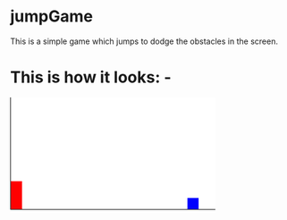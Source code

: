 # jumpGame
This is a simple game which jumps to dodge the obstacles in the screen.

# This is how it looks: -
![](Screenshot/Screenshot%20(166).png)
